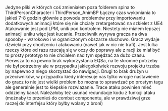 Jedyne pliki w których coś zmieniałem poza folderem spina to ThirdPersonCharacter i ThirdPerson_AnimBP
Łączny czas wykoniania to jakieś 7-8 godzin głównie z powodu problemów przy importowaniu dodatkowych animacji które się nie chciały zretargetować na szkielet z UE4
Atakowanie jest pod LPM, unik pod kontrolem. Niestety nie miałem lepszej animacji uniku więc jest kucanie.
Przeciwnik wyrywa gracza na dwa sposoby - wzrokowo i w ograniczonym obszarze słuchowo. Gracz wydaje dźwięki przy chodzeniu i atakowaniu (nawet jak w nic nie trafi).
Jest kilka rzeczy które od razu rzucają się w oczy do poprawy ale z racji że miał być to prosty prototyp to nie chciałem nad tym spędzać za dużo czasu. 
Pierwsza to na pewno brak wykorzystania EQSa, na te skromne potrzeby nie był potrzebny ale w przypadku jakiegokolwiek rozwoju projektu trzeba by napewno z niego skorzystać do nawigacji.
Drugi to brak drużyn u przeciwników, w przypadku kiedy interesuje nas tylko wrogie nastawienie do gracz to nie jest wielki problem bo można to sprawdzać po prostym tagu ale generalnie jest to kiepskie rozwiazanie.
Trace ataku powinien mieć oddzielny kanał. Należałoby też usunać redundacje kodu z funkcji ataku (możnaby to przenieś do combat componentu, ale w prawdziwej grze raczej do interfejsu który byłby wołany z broni)
